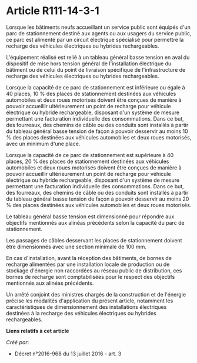 # Article R111-14-3-1

Lorsque  les bâtiments neufs accueillant un service public sont équipés d'un  parc de stationnement destiné aux agents ou aux
usagers du service  public, ce parc est alimenté par un circuit électrique spécialisé pour  permettre la recharge des
véhicules électriques ou hybrides  rechargeables. 

L'équipement réalisé est relié à  un tableau général basse tension en aval du dispositif de mise hors  tension général de
l'installation électrique du bâtiment ou de celui du  point de livraison spécifique de l'infrastructure de recharge des
véhicules électriques ou hybrides rechargeables. 

Lorsque la capacité de ce parc de stationnement est inférieure ou égale à  40 places, 10 % des places de stationnement
destinées aux véhicules  automobiles et deux roues motorisés doivent être conçues de manière à  pouvoir accueillir
ultérieurement un point de recharge pour véhicule  électrique ou hybride rechargeable, disposant d'un système de mesure
permettant une facturation individuelle des consommations. Dans ce but,  des fourreaux, des chemins de câble ou des conduits
sont installés à  partir du tableau général basse tension de façon à pouvoir desservir au  moins 10 % des places destinées
aux véhicules automobiles et deux roues  motorisés, avec un minimum d'une place. 

Lorsque  la capacité de ce parc de stationnement est supérieure à 40 places, 20 %  des places de stationnement destinées aux
véhicules automobiles et deux  roues motorisés doivent être conçues de manière à pouvoir accueillir  ultérieurement un point
de recharge pour véhicule électrique ou hybride  rechargeable, disposant d'un système de mesure permettant une  facturation
individuelle des consommations. Dans ce but, des fourreaux,  des chemins de câble ou des conduits sont installés à partir du
tableau  général basse tension de façon à pouvoir desservir au moins 20 % des  places destinées aux véhicules automobiles et
deux roues motorisés. 

Le tableau général basse tension est dimensionné pour répondre aux  objectifs mentionnés aux alinéas précédents selon la
capacité du parc de  stationnement. 

Les passages de câbles desservant les places de stationnement doivent être dimensionnés avec une section minimale de 100 mm. 

En cas d'installation, avant la réception des bâtiments, de bornes de  recharge alimentées par une installation locale de
production ou de  stockage d'énergie non raccordées au réseau public de distribution, ces  bornes de recharge sont
comptabilisées pour le respect des objectifs  mentionnés aux alinéas précédents. 

Un arrêté  conjoint des ministres chargés de la construction et de l'énergie  précise les modalités d'application du présent
article, notamment les  caractéristiques de dimensionnement des installations électriques  destinées à la recharge des
véhicules électriques ou hybrides  rechargeables.

**Liens relatifs à cet article**

_Créé par_:

  - Décret n°2016-968 du 13 juillet 2016 - art. 3
